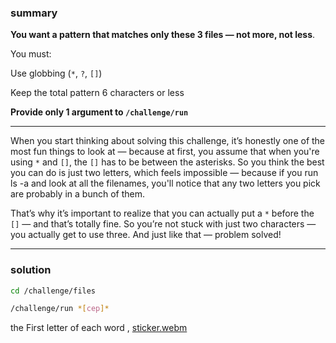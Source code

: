 ### summary
**You want a pattern that matches only these 3 files — not more, not less**.

You must:

Use globbing (`*`, `?`, `[]`)

Keep the total pattern 6 characters or less

**Provide only 1 argument to `/challenge/run`**
_______________
When you start thinking about solving this challenge, it’s honestly one of the most fun things to look at — because at first, you assume that when you're using `*` and `[]`, the `[]` has to be between the asterisks. So you think the best you can do is just two letters, which feels impossible — because if you run ls -a and look at all the filenames, you'll notice that any two letters you pick are probably in a bunch of them.

That’s why it’s important to realize that you can actually put a `*` before the `[]` — and that’s totally fine. So you’re not stuck with just two characters — you actually get to use three.
And just like that — problem solved!
_______________
### solution 
```bash
cd /challenge/files
```
```bash
/challenge/run *[cep]*
```

the First letter of each word , [sticker.webm](https://github.com/user-attachments/assets/0973e836-3844-435b-8d51-42c36faf6f64)
